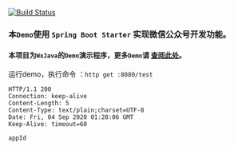 [![Build Status](https://travis-ci.org/binarywang/wx-java-mp-demo.svg?branch=master)](https://travis-ci.org/binarywang/wx-java-mp-demo)

### 本`Demo`使用 `Spring Boot Starter` 实现微信公众号开发功能。

#### 本项目为`WxJava`的`Demo`演示程序，更多`Demo`请 [查阅此处](https://github.com/Wechat-Group/WxJava/blob/master/demo.md)。


运行demo，执行命令 ：`http get :8080/test`

```
HTTP/1.1 200
Connection: keep-alive
Content-Length: 5
Content-Type: text/plain;charset=UTF-8
Date: Fri, 04 Sep 2020 01:28:06 GMT
Keep-Alive: timeout=60

appId
```
